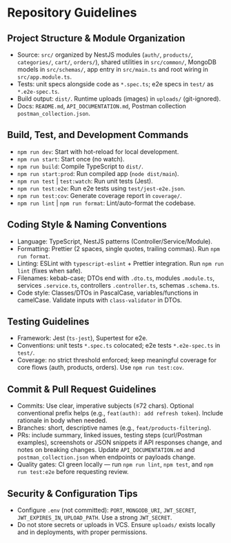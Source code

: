 # Repository Guidelines

## Project Structure & Module Organization

- Source: `src/` organized by NestJS modules (`auth/`, `products/`, `categories/`, `cart/`, `orders/`), shared utilities in `src/common/`, MongoDB models in `src/schemas/`, app entry in `src/main.ts` and root wiring in `src/app.module.ts`.
- Tests: unit specs alongside code as `*.spec.ts`; e2e specs in `test/` as `*.e2e-spec.ts`.
- Build output: `dist/`. Runtime uploads (images) in `uploads/` (git-ignored).
- Docs: `README.md`, `API_DOCUMENTATION.md`, Postman collection `postman_collection.json`.

## Build, Test, and Development Commands

- `npm run dev`: Start with hot-reload for local development.
- `npm run start`: Start once (no watch).
- `npm run build`: Compile TypeScript to `dist/`.
- `npm run start:prod`: Run compiled app (`node dist/main`).
- `npm run test` | `test:watch`: Run unit tests (Jest).
- `npm run test:e2e`: Run e2e tests using `test/jest-e2e.json`.
- `npm run test:cov`: Generate coverage report in `coverage/`.
- `npm run lint` | `npm run format`: Lint/auto-format the codebase.

## Coding Style & Naming Conventions

- Language: TypeScript, NestJS patterns (Controller/Service/Module).
- Formatting: Prettier (2 spaces, single quotes, trailing commas). Run `npm run format`.
- Linting: ESLint with `typescript-eslint` + Prettier integration. Run `npm run lint` (fixes when safe).
- Filenames: kebab-case; DTOs end with `.dto.ts`, modules `.module.ts`, services `.service.ts`, controllers `.controller.ts`, schemas `.schema.ts`.
- Code style: Classes/DTOs in PascalCase, variables/functions in camelCase. Validate inputs with `class-validator` in DTOs.

## Testing Guidelines

- Framework: Jest (`ts-jest`), Supertest for e2e.
- Conventions: unit tests `*.spec.ts` colocated; e2e tests `*.e2e-spec.ts` in `test/`.
- Coverage: no strict threshold enforced; keep meaningful coverage for core flows (auth, products, orders). Use `npm run test:cov`.

## Commit & Pull Request Guidelines

- Commits: Use clear, imperative subjects (≤72 chars). Optional conventional prefix helps (e.g., `feat(auth): add refresh token`). Include rationale in body when needed.
- Branches: short, descriptive names (e.g., `feat/products-filtering`).
- PRs: include summary, linked issues, testing steps (curl/Postman examples), screenshots or JSON snippets if API responses change, and notes on breaking changes. Update `API_DOCUMENTATION.md` and `postman_collection.json` when endpoints or payloads change.
- Quality gates: CI green locally — run `npm run lint`, `npm test`, and `npm run test:e2e` before requesting review.

## Security & Configuration Tips

- Configure `.env` (not committed): `PORT`, `MONGODB_URI`, `JWT_SECRET`, `JWT_EXPIRES_IN`, `UPLOAD_PATH`. Use a strong `JWT_SECRET`.
- Do not store secrets or uploads in VCS. Ensure `uploads/` exists locally and in deployments, with proper permissions.

